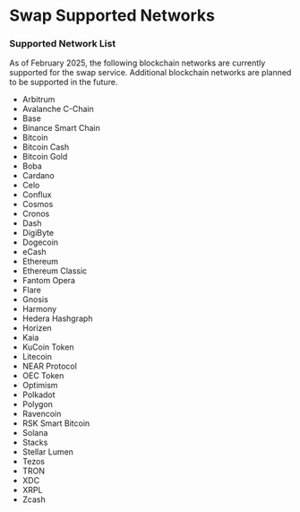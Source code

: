 # Swap Supported Networks

### Supported Network List

As of February 2025, the following blockchain networks are currently supported for the swap service. Additional blockchain networks are planned to be supported in the future.

* Arbitrum
* Avalanche C-Chain
* Base
* Binance Smart Chain
* Bitcoin
* Bitcoin Cash
* Bitcoin Gold
* Boba
* Cardano
* Celo
* Conflux
* Cosmos
* Cronos
* Dash
* DigiByte
* Dogecoin
* eCash
* Ethereum
* Ethereum Classic
* Fantom Opera
* Flare
* Gnosis
* Harmony
* Hedera Hashgraph
* Horizen
* Kaia
* KuCoin Token
* Litecoin
* NEAR Protocol
* OEC Token
* Optimism
* Polkadot
* Polygon
* Ravencoin
* RSK Smart Bitcoin
* Solana
* Stacks
* Stellar Lumen
* Tezos
* TRON
* XDC
* XRPL
* Zcash
